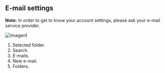 ## E-mail settings

**Note:** In order to get to know your account settings, please ask your e-mail service provider.

![Imagen1](http://static.energysistem.com/images/manuals/42762/57cd41abdf774.jpg)

1. Selected folder.
2. Search.
3. E-mails.
4. New e-mail.
5. Folders.
